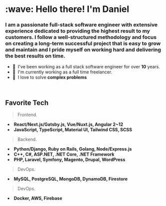 <h1 align="left" id="macropower-title">:wave: Hello there! I'm Daniel</h1>
<h3 align="left">I am a passionate full-stack software engineer with extensive experience dedicated to providing the highest result to my customers. I follow a well-structured methodology and focus on creating a long-term successful project that is easy to grow and maintain and I pride myself on working hard and delivering the best results on time.</h3>

- :office: &nbsp;I've been working as a full stack software engineer for over **10** years.
- :seedling: &nbsp;I'm currently working as a full time freelancer.
- :speech_balloon: &nbsp;I love to solve **complex problems**

<br>

<h2 align="left" id="macropower-tech">Favorite Tech</h2>

> Frontend.
- &nbsp;**React/Next.js/Gatsby.js, Vue/Nuxt.js, Angular 2~12**
- &nbsp;**JavaScript, TypeScript, Material UI, Tailwind CSS, SCSS**

> Backend.
- &nbsp;**Python/Django, Ruby on Rails, Golang, Node/Express.js**
- &nbsp;**C++, C#, ASP.NET, .NET Core, .NET Framework**
- &nbsp;**PHP, Laravel, Symfony, Magento, Drupal, WordPress**

> DevOps.
- &nbsp;**MySQL, PostgreSQL, MongoDB, DynamoDB, Firestore**

> DevOps.
- &nbsp;**Docker, AWS, Firebase**

<!-- links -->

